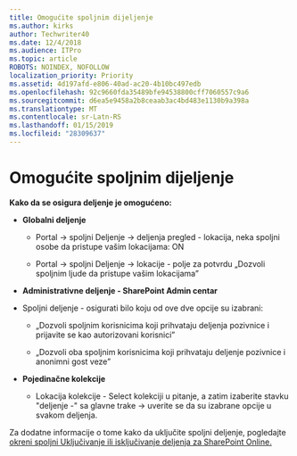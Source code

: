 ```yaml
---
title: Omogućite spoljnim dijeljenje
ms.author: kirks
author: Techwriter40
ms.date: 12/4/2018
ms.audience: ITPro
ms.topic: article
ROBOTS: NOINDEX, NOFOLLOW
localization_priority: Priority
ms.assetid: 4d197afd-e806-40ad-ac20-4b10bc497edb
ms.openlocfilehash: 92c9660fda35489bfe94538800cff7060557c9a6
ms.sourcegitcommit: d6ea5e9458a2b8ceaab3ac4bd483e1130b9a398a
ms.translationtype: MT
ms.contentlocale: sr-Latn-RS
ms.lasthandoff: 01/15/2019
ms.locfileid: "28309637"
---
```

# <a name="enable-external-sharing"></a>Omogućite spoljnim dijeljenje

 **Kako da se osigura deljenje je omogućeno:**
  
- **Globalni deljenje**
    
  - Portal -\> spoljni Deljenje -\> deljenja pregled - lokacija, neka spoljni osobe da pristupe vašim lokacijama: ON
    
  - Portal -\> spoljni Deljenje -\> lokacije - polje za potvrdu „Dozvoli spoljnim ljude da pristupe vašim lokacijama”
    
- **Administrativne deljenje - SharePoint Admin centar**
    
- Spoljni deljenje - osigurati bilo koju od ove dve opcije su izabrani:
    
  - „Dozvoli spoljnim korisnicima koji prihvataju deljenja pozivnice i prijavite se kao autorizovani korisnici”
    
  - „Dozvoli oba spoljnim korisnicima koji prihvataju deljenje pozivnice i anonimni gost veze”
    
- **Pojedinačne kolekcije**
    
  - Lokacija kolekcije - Select kolekciji u pitanje, a zatim izaberite stavku "deljenje -" sa glavne trake -\> uverite se da su izabrane opcije u svakom deljenja.
    
Za dodatne informacije o tome kako da uključite spoljni deljenje, pogledajte [okreni spoljni Uključivanje ili isključivanje deljenja za SharePoint Online.](https://go.microsoft.com/fwlink/?linkid=2047681&amp;clcid=0x409)
  

